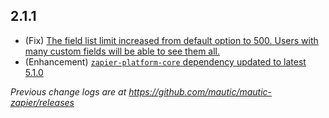## 2.1.1

* (Fix) [The field list limit increased from default option to 500. Users with many custom fields will be able to see them all.](https://github.com/mautic/mautic-zapier/commit/f40c52a2462454eb8bf79349f22beaa21308f6b4)
* (Enhancement) [`zapier-platform-core` dependency updated to latest 5.1.0](https://github.com/mautic/mautic-zapier/commit/397e0e0373d503dfbe493fc94a45eb5455629c6a)

_Previous change logs are at https://github.com/mautic/mautic-zapier/releases_